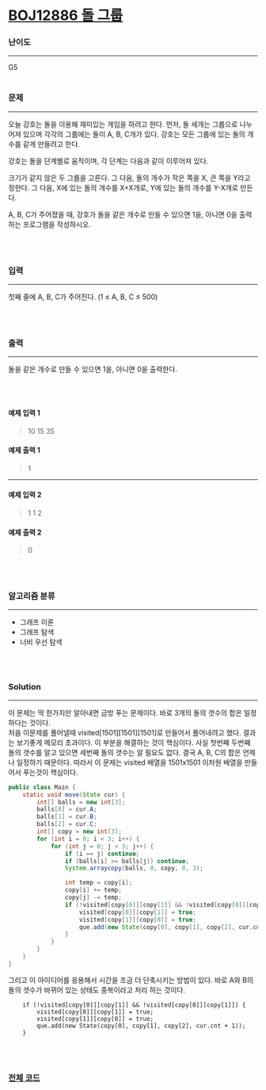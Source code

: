 # [BOJ12886 돌 그룹](https://www.acmicpc.net/problem/12886)

### 난이도

***
G5
<br><br>

### 문제

***
오늘 강호는 돌을 이용해 재미있는 게임을 하려고 한다. 먼저, 돌 세개는 그룹으로 나누어져 있으며 각각의 그룹에는 돌이 A, B, C개가 있다. 강호는 모든 그룹에 있는 돌의 개수를 같게 만들려고 한다.

강호는 돌을 단계별로 움직이며, 각 단계는 다음과 같이 이루어져 있다.

크기가 같지 않은 두 그룹을 고른다. 그 다음, 돌의 개수가 작은 쪽을 X, 큰 쪽을 Y라고 정한다. 그 다음, X에 있는 돌의 개수를 X+X개로, Y에 있는 돌의 개수를 Y-X개로 만든다.

A, B, C가 주어졌을 때, 강호가 돌을 같은 개수로 만들 수 있으면 1을, 아니면 0을 출력하는 프로그램을 작성하시오.

<br><br>

### 입력

***
첫째 줄에 A, B, C가 주어진다. (1 ≤ A, B, C ≤ 500)

<br><br>

### 출력

***
돌을 같은 개수로 만들 수 있으면 1을, 아니면 0을 출력한다.

<br><br>

#### 예제 입력 1

> 10 15 35

#### 예제 출력 1

> 1
***

#### 예제 입력 2

> 1 1 2

#### 예제 출력 2

> 0


<br><br>

### 알고리즘 분류

***

* 그래프 이론
* 그래프 탐색
* 너비 우선 탐색

<br><br>

### Solution

***

이 문제는 딱 한가지만 알아내면 금방 푸는 문제이다. 바로 3개의 돌의 갯수의 합은 일정하다는 것이다.       
처음 이문제를 풀어낼때 visited[1501][1501][1501]로 만들어서 풀어내려고 했다. 결과는 보기좋게 메모리 초과이다. 이 부분을 해결하는 것이 핵심이다. 사실 첫번째 두번째 돌의 갯수를 알고 있으면
세번째 돌의 갯수는 알 필요도 없다. 결국 A, B, C의 합은 언제나 일정하기 때문이다. 따라서 이 문제는 visited 배열을 1501x1501 이차원 배열을 만들어서 푸는것이 핵심이다.

```java
public class Main {
    static void move(State cur) {
        int[] balls = new int[3];
        balls[0] = cur.A;
        balls[1] = cur.B;
        balls[2] = cur.C;
        int[] copy = new int[3];
        for (int i = 0; i < 3; i++) {
            for (int j = 0; j < 3; j++) {
                if (i == j) continue;
                if (balls[i] >= balls[j]) continue;
                System.arraycopy(balls, 0, copy, 0, 3);

                int temp = copy[i];
                copy[i] += temp;
                copy[j] -= temp;
                if (!visited[copy[0]][copy[1]] && !visited[copy[0]][copy[1]]) {
                    visited[copy[0]][copy[1]] = true;
                    visited[copy[1]][copy[0]] = true;
                    que.add(new State(copy[0], copy[1], copy[2], cur.cnt + 1));
                }
            }
        }
    }
}
```

그리고 이 아이디어를 응용해서 시간을 조금 더 단축시키는 방법이 있다. 바로 A와 B의 돌의 갯수가 바뀌어 있는 상태도 중복이라고 처리 하는 것이다.

```
    if (!visited[copy[0]][copy[1]] && !visited[copy[0]][copy[1]]) {
        visited[copy[0]][copy[1]] = true;
        visited[copy[1]][copy[0]] = true;
        que.add(new State(copy[0], copy[1], copy[2], cur.cnt + 1));
    }
```

<br><br>

### [전체 코드](https://github.com/Jungmin-Seo0527/CodingTest/blob/main/src/dfs_bfs/BOJ12886_돌_그룹.java)
